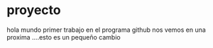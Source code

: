 # proyecto
hola mundo
primer trabajo en el programa github
nos vemos en una proxima
....esto es  un pequeño cambio
